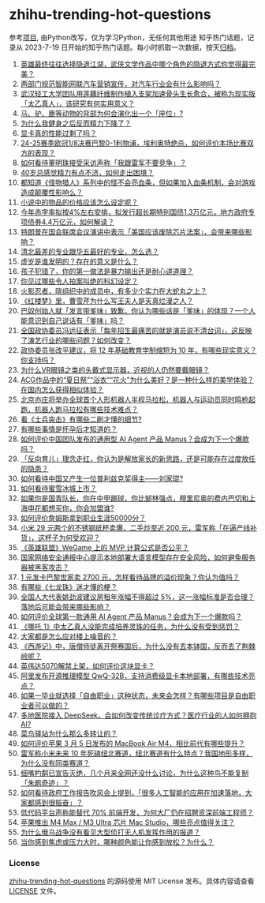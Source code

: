 # zhihu-trending-hot-questions
参考[项目](https://github.com/justjavac/zhihu-trending-hot-questions), 由Python改写，仅为学习Python，无任何其他用途
知乎热门话题，记录从 2023-7-19
日开始的知乎热门话题。每小时抓取一次数据，按天[归档](./data)。
<!-- BEGIN -->
<!-- 最后更新时间 2025-03-06 04:28:11.254192 -->
1. [英雄最终往往选择隐退江湖，武侠文学作品中哪个角色的隐退方式你觉得最完美？](https://www.zhihu.com/question/13943626408)
1. [两部门规范智能网联汽车营销宣传，对汽车行业会有什么影响吗？](https://www.zhihu.com/question/13853313683)
1. [武汉轻工大学团队用莲藕纤维制作植入支架加速骨头生长愈合，被称为现实版「太乙真人」，该研究有何实用意义？](https://www.zhihu.com/question/14021590595)
1. [马、驴、鹿等动物的背部为何会演化出一个「座位」?](https://www.zhihu.com/question/13732515026)
1. [为什么我健身之后反而精力下降了？](https://www.zhihu.com/question/12869597905)
1. [显卡真的性能过剩了吗？](https://www.zhihu.com/question/655133391)
1. [24-25赛季欧冠1/8决赛巴黎0-1利物浦，埃利奥特绝杀，如何评价本场比赛双方的表现？](https://www.zhihu.com/question/14184702757)
1. [如何看待董明珠接受采访声称「我跟雷军不要竞争」？](https://www.zhihu.com/question/14182039191)
1. [40岁总感觉精力有点不济，如何走出困境？](https://www.zhihu.com/question/13398754324)
1. [都知道《怪物猎人》系列中的怪不会亮血条，但如果加入血条机制，会对游戏造成颠覆性影响么？](https://www.zhihu.com/question/14129523357)
1. [小说中的物品的价格应该怎么设定呢？](https://www.zhihu.com/question/408047091)
1. [今年赤字率拟按4%左右安排，拟发行超长期特别国债1.3万亿元，地方政府专项债券4.4万亿元，如何解读？](https://www.zhihu.com/question/14101594057)
1. [特朗普在国会联席会议演讲中表示「美国应该废除芯片法案」，会带来哪些影响？](https://www.zhihu.com/question/14115789414)
1. [清北最差的专业跟华五最好的专业，怎么选？](https://www.zhihu.com/question/9466062236)
1. [虚岁是谁发明的？存在的意义是什么？](https://www.zhihu.com/question/580258989)
1. [孩子犯错了，你的第一做法是暴力输出还是耐心讲道理？](https://www.zhihu.com/question/13807441114)
1. [你见过哪些令人拍案叫绝的科幻设定？](https://www.zhihu.com/question/286130359)
1. [火影忍者，晓组织中的成员中，有多少个实力在大蛇丸之上？](https://www.zhihu.com/question/577469585)
1. [《红楼梦》里，曹雪芹为什么写王夫人是天真烂漫之人？](https://www.zhihu.com/question/14006293371)
1. [巴奴创始人就「发言带爹味」致歉，你认为哪些话是「爹味」的体现？一个人能意识到自己说话有「爹味」吗？](https://www.zhihu.com/question/14028862443)
1. [全国政协委员冯远征表示「每年招生最痛苦的就是演员说不清台词」，这反映了演艺行业的哪些问题？如何改变？](https://www.zhihu.com/question/13957463183)
1. [政协委员张改平建议，将 12 年基础教育学制缩短为 10 年，有哪些现实意义？你支持吗？](https://www.zhihu.com/question/14147319325)
1. [为什么VR眼镜之类的头戴式显示器，近视的人仍然要戴眼镜？](https://www.zhihu.com/question/33774912)
1. [ACG作品中的“夏日祭”“浴衣”“花火”为什么美好？是一种什么样的美学体验？在国内怎么获得相似体验？](https://www.zhihu.com/question/13608581202)
1. [北京亦庄将举办全球首个人形机器人半程马拉松，机器人与运动员同时鸣枪起跑，机器人跑马拉松有哪些技术难点？](https://www.zhihu.com/question/14038915855)
1. [看《士兵突击》有哪些二刷才懂的细节?](https://www.zhihu.com/question/577734188)
1. [有哪些事情是怀孕后才知道的？](https://www.zhihu.com/question/296169427)
1. [如何评价中国团队发布的通用型 AI Agent 产品 Manus？会成为下一个爆款吗？](https://www.zhihu.com/question/14173371100)
1. [「反向育儿」理念走红，你认为是解放家长的新思路，还是可能存在过度放任的隐患？](https://www.zhihu.com/question/13764105843)
1. [如何看待中国又产生一位普利兹克奖得主——刘家琨?](https://www.zhihu.com/question/14069063202)
1. [如何看待蜜雪冰城上市？](https://www.zhihu.com/question/14037056838)
1. [如果你是国青队长，你在中甲踢球，你比郜林强点，穆里尼奥的费内巴切和上海申花都想买你，你会加盟谁?](https://www.zhihu.com/question/14012099501)
1. [如何评价詹姆斯拿到职业生涯50000分？](https://www.zhihu.com/question/14007361092)
1. [小米 29 元两个的不锈钢纸杯卖爆，二手炒至近 200 元，雷军称「在逼产线补货」，这杯子为何受欢迎？](https://www.zhihu.com/question/14068589311)
1. [《英雄联盟》WeGame 上的 MVP 计算公式是否公平？](https://www.zhihu.com/question/368348040)
1. [国家网络安全通报中心提示本地部署大语言模型存在安全风险，如何避免服务器被黑客攻击？](https://www.zhihu.com/question/13956992813)
1. [1 元发卡巴黎世家卖 2700 元，怎样看待品牌的溢价现象？你认为值吗？](https://www.zhihu.com/question/14093266557)
1. [有哪些《七龙珠》迷才懂的梗？](https://www.zhihu.com/question/359074125)
1. [全国人大代表姚劲波建议房租年涨幅不得超过 5%，这一涨幅标准是否合理？落地后可能会带来哪些影响？](https://www.zhihu.com/question/14031579481)
1. [如何评价全球第一款通用 AI Agent 产品 Manus？会成为下一个爆款吗？](https://www.zhihu.com/question/14173371100)
1. [《哪吒 1》中太乙真人没能完成培养灵珠的任务，为什么没有受到惩罚？](https://www.zhihu.com/question/13902743771)
1. [大家都是怎么应对楼上噪音的？](https://www.zhihu.com/question/453300710)
1. [《西游记》中，唐僧师徒离开祭赛国后，为什么没有去本钵国，反而去了荆棘岭呢？](https://www.zhihu.com/question/523237026)
1. [英伟达5070解禁上架，如何评价这块显卡？](https://www.zhihu.com/question/14101563471)
1. [阿里发布开源推理模型 QwQ-32B，支持消费级显卡本地部署，有哪些技术亮点？](https://www.zhihu.com/question/14188303635)
1. [如果一毕业就选择「自由职业」这种状态，未来会怎样？有哪些项目是自由职业者可以做的？](https://www.zhihu.com/question/14131210480)
1. [多地医院接入 DeepSeek，会如何改变传统诊疗方式？医疗行业的人如何拥抱 AI?](https://www.zhihu.com/question/13905702010)
1. [菜鸟驿站为什么那么多转让的？](https://www.zhihu.com/question/458627547)
1. [如何评价苹果 3 月 5 日发布的 MacBook Air M4，相比前代有哪些提升？](https://www.zhihu.com/question/14167413067)
1. [雷军称小米未来 10 年死磕纽北赛道，纽北赛道有什么特点？我国地形多样，为什么没有同类赛道？](https://www.zhihu.com/question/13927039086)
1. [细嘴杓鹬已宣告灭绝，几个月来全网还没什么讨论，为什么这种鸟不能复制「朱鹮奇迹」？](https://www.zhihu.com/question/14050233515)
1. [如何看待政府工作报告吹风会上提到，「很多人工智能的应用在加速落地，大家都感到很振奋」？](https://www.zhihu.com/question/14149145601)
1. [低代码平台声称能替代 70% 前端开发，为何大厂仍在招聘资深前端工程师？](https://www.zhihu.com/question/13453541367)
1. [苹果推出 M4 Max / M3 Ultra 芯片 Mac Studio，哪些亮点值得关注？](https://www.zhihu.com/question/14167658813)
1. [为什么俄乌战争没有看见大型侦打无人机发挥作用的报道？](https://www.zhihu.com/question/12793579709)
1. [当你感到焦虑或压力大时，哪种颜色能让你感到放松？为什么？](https://www.zhihu.com/question/13992024867)
<!-- END -->
### License
[zhihu-trending-hot-questions](https://github.com/yaogengzhu/zhihu-trending-hot-questions)
的源码使用 MIT License 发布。具体内容请查看 [LICENSE](./LICENSE) 文件。
